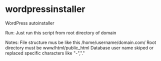 # wordpressinstaller
WordPress autoinstaller

Run:
Just run this script from root directory of domain

Notes:
File structure mus be like this /home/username/domain.com/
Root directory must be www/html/public_html
Database user name skiped or replaced specific characters like "-","."
